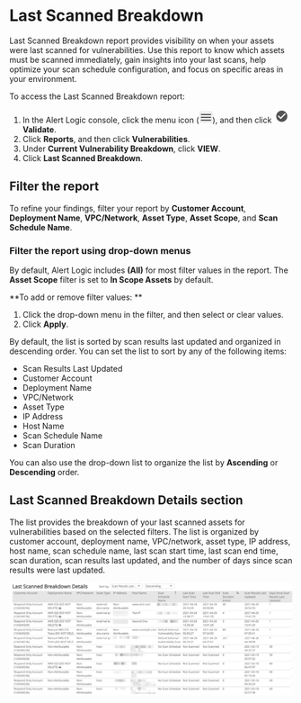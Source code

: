 # Last Scanned Breakdown

Last Scanned Breakdown report provides visibility on when your assets were last scanned for vulnerabilities. Use this report to know which assets must be scanned immediately,  gain insights into your last scans, help optimize your scan schedule configuration, and focus on specific areas in your environment.

To access the Last Scanned Breakdown report:

1. In the Alert Logic console, click the menu icon (![](../../../Resources/Images/dashboard/menu-icon.png)), and then click ![](../../../Resources/Images/dashboard/validate-icon.png)**Validate**.
2. Click **Reports**, and then click **Vulnerabilities**.
3. Under **Current Vulnerability Breakdown**, click **VIEW**.
4. Click **Last Scanned Breakdown**.

## Filter the report

To refine your findings, filter your report by  **Customer Account**, **Deployment Name**, **VPC/Network**, **Asset Type**, **Asset Scope**, and **Scan Schedule Name**.

### Filter the report using drop-down menus

By default, Alert Logic includes **(All)** for most filter values in the report. The **Asset Scope** filter is set to **In Scope Assets** by default.

**To add or remove filter values: **

1. Click the drop-down menu in the filter, and then select or clear values.
2. Click **Apply**.

By default, the list is sorted by scan results last updated and organized in descending order. You can set the list to sort by any of the following items:

* Scan Results Last Updated
* Customer Account
* Deployment Name
* VPC/Network
* Asset Type
* IP Address
* Host Name
* Scan Schedule Name
* Scan Duration

You can also use the drop-down list to organize the list by **Ascending** or **Descending** order.

## Last Scanned Breakdown Details section

The list provides the breakdown of your last scanned assets for vulnerabilities based on  the selected filters. The list is organized by customer account, deployment name, VPC/network, asset type, IP address, host name, scan schedule name, last scan start time, last scan end time, scan duration, scan results last updated, and the number of days since scan results were last updated.

![](../../../Resources/Images/Reports/current-vulnerability-breakdown/last-scanned-details.png)
